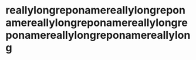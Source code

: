 # reallylongreponamereallylongreponamereallylongreponamereallylongreponamereallylongreponamereallylong